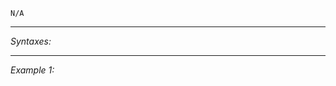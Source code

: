 `N/A`


---
*Syntaxes:*

<!-- [] call `BIS_fnc_exportGroupFormations` -->

---
*Example 1:*

<!-- 
```sqf
[] call BIS_fnc_exportGroupFormations;
``` -->